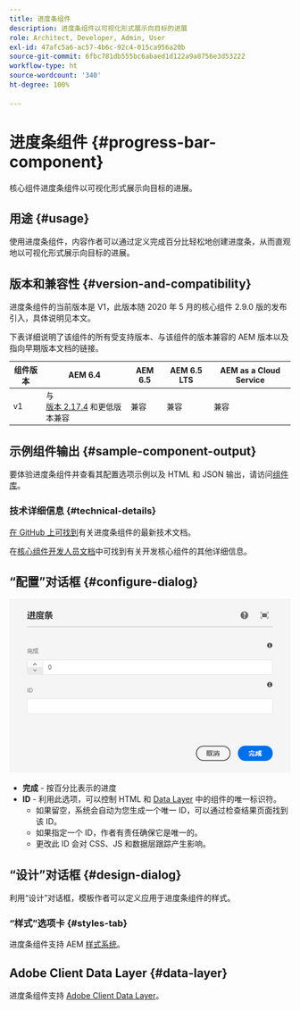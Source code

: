 ```yaml
---
title: 进度条组件
description: 进度条组件以可视化形式展示向目标的进展
role: Architect, Developer, Admin, User
exl-id: 47afc5a6-ac57-4b6c-92c4-015ca956a20b
source-git-commit: 6fbc781db555bc6abaed1d122a9a8756e3d53222
workflow-type: ht
source-wordcount: '340'
ht-degree: 100%

---
```


# 进度条组件 {#progress-bar-component}

核心组件进度条组件以可视化形式展示向目标的进展。

## 用途 {#usage}

使用进度条组件，内容作者可以通过定义完成百分比轻松地创建进度条，从而直观地以可视化形式展示向目标的进展。

## 版本和兼容性 {#version-and-compatibility}

进度条组件的当前版本是 V1，此版本随 2020 年 5 月的核心组件 2.9.0 版的发布引入，具体说明见本文。

下表详细说明了该组件的所有受支持版本、与该组件的版本兼容的 AEM 版本以及指向早期版本文档的链接。

| 组件版本 | AEM 6.4 | AEM 6.5 | AEM 6.5 LTS | AEM as a Cloud Service |
|---|---|---|---|---|
| v1 | 与<br>[版本 2.17.4](/help/versions.md) 和更低版本兼容 | 兼容 | 兼容 | 兼容 |

## 示例组件输出 {#sample-component-output}

要体验进度条组件并查看其配置选项示例以及 HTML 和 JSON 输出，请访问[组件库](https://adobe.com/go/aem_cmp_library_progressbar_cn)。

### 技术详细信息 {#technical-details}

[在 GitHub 上可找到](https://adobe.com/go/aem_cmp_tech_progress_v1_cn)有关进度条组件的最新技术文档。

在[核心组件开发人员文档](/help/developing/overview.md)中可找到有关开发核心组件的其他详细信息。

## “配置”对话框 {#configure-dialog}

![进度条组件的“编辑”对话框](/help/assets/progress-bar-edit.png)

* **完成** - 按百分比表示的进度
* **ID** - 利用此选项，可以控制 HTML 和 [Data Layer](/help/developing/data-layer/overview.md) 中的组件的唯一标识符。
   * 如果留空，系统会自动为您生成一个唯一 ID，可以通过检查结果页面找到该 ID。
   * 如果指定一个 ID，作者有责任确保它是唯一的。
   * 更改此 ID 会对 CSS、JS 和数据层跟踪产生影响。

## “设计”对话框 {#design-dialog}

利用“设计”对话框，模板作者可以定义应用于进度条组件的样式。

### “样式”选项卡 {#styles-tab}

进度条组件支持 AEM [样式系统](/help/get-started/authoring.md#component-styling)。

## Adobe Client Data Layer {#data-layer}

进度条组件支持 [Adobe Client Data Layer](/help/developing/data-layer/overview.md)。

